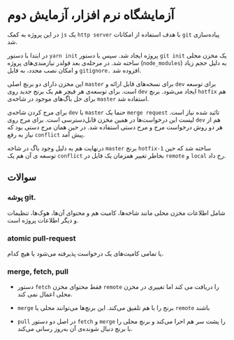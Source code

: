 # آزمایشگاه نرم افزار، آزمایش دوم

در این پروژه به کمک `js`
یک `http server`
با هدف استفاده از امکانات `git`
پیاده‌سازی شد.

در ابتدا با دستور `yarn init` 
پروژه ایجاد شد. سپس با دستور `git init`
یک مخزن محلی ساخته شد.
در مرحله‌ی بعد فولدر نیازمندی‌های پروژه (`node_modules`)
به دلیل حجم زیاد و امکان نصب مجدد، به فایل `gitignore.`
افزوده شد.


این مخزن دارای دو برنچ اصلی `master`
برای نسخه‌های قابل ارائه و ‍`dev`
برای توسعه است.
برای توسعه‌ی هر فیچر هم یک برنج جدید روی `dev`
ایجاد می‌شود. برنچ `hotfix` 
هم برای حل باگ‌های موجود در شاخه‌ی `master`
استفاده شد.

برای مرج کردن شاخه‌ی `dev`
با `master`
حنما یک `merge request` 
تائید شده نیاز است. لیست این درخواست‌ها در همین مخزن قابل‌دسترسی است.
برای مرج روی `dev`
هم از هر دو روش درخواست مرج و مرح دستی استفاده شد.
در حین همان مرج دستی بود که نیاز به رفع `conflict`
پیش آمد.

درنهایت‌ هم به دلیل وجود باگ در شاخه `master`
برنج `hotfix-1`
ساخته شد که حین توسعه ی آن هم یک ‍`conflict` 
بخاطر تغییر همزمان یک فایل در `remote`
و `local`
رخ داد.

## سوالات

### پوشه git.
شامل اطلاعات مخزن محلی مانند شاخه‌ها، کامیت هم و محتوای آن‌ها، هوک‌ها، تنظیمات و دیگر اطلاعات پروژه است.

### atomic pull-request
یا تمامی کامیت‌های یک درخواست پذیرفته می‌شود یا هیچ کدام.

### merge, fetch, pull
- دستور `fetch`
فقط محتوای مخزن `remote`
را دریافت می کند اما تغییری در مخزن محلی اعمال نمی کند.

- `merge`
برنج را با هم تلفیق می‌کند. این برنچ‌ها می‌توانند محلی یا `remote`
باشند

- `pull` 
در اصل دو دستور `fetch`
و `merge`
را پشت سر هم احرا می‌کند و برنچ محلی را با برنچ دنبال شونده‌ی آن به‌روز رسانی می‌کند.



